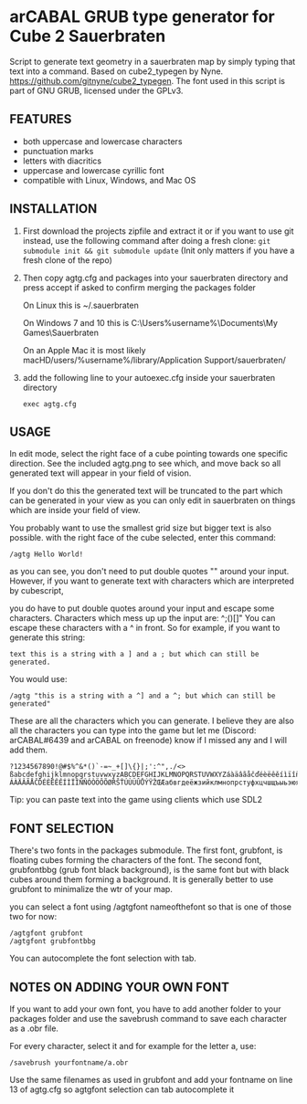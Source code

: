 ﻿# arCABAL GRUB type generator for Cube 2 Sauerbraten

Script to generate text geometry in a sauerbraten map by simply typing that text into a command.
Based on cube2_typegen by Nyne. https://github.com/gitnyne/cube2_typegen.
The font used in this script is part of GNU GRUB, licensed under the GPLv3.

## FEATURES  
- both uppercase and lowercase characters
- punctuation marks
- letters with diacritics
- uppercase and lowercase cyrillic font
- compatible with Linux, Windows, and Mac OS

## INSTALLATION  
1. First download the projects zipfile and extract it or if you want to use git instead, use the following command after doing a fresh clone:
`git submodule init && git submodule update` (Init only matters if you have a fresh clone of the repo)
2. Then copy agtg.cfg and packages into your sauerbraten directory and press accept if asked to confirm merging the packages folder

	On Linux this is ~/.sauerbraten

	On Windows 7 and 10 this is C:\Users\%username%\Documents\My Games\Sauerbraten

	On an Apple Mac it is most likely macHD/users/%username%/library/Application Support/sauerbraten/

3. add the following line to your autoexec.cfg inside your sauerbraten directory

	`exec agtg.cfg`


## USAGE  

In edit mode, select the right face of a cube pointing towards one specific direction. See the included agtg.png to see which, and move back so all generated text will appear in your field of vision.

If you don't do this the generated text will be truncated to the part which can be generated in your view as you can only edit in sauerbraten on things which are inside your field of view.

You probably want to use the smallest grid size but bigger text is also possible. with the right face of the cube selected, enter this command:  

```text
/agtg Hello World!
```

as you can see, you don't need to put double quotes "" around your input. However, if you want to generate text with characters which are interpreted by cubescript, 

you do have to put double quotes around your input and escape some characters. Characters which mess up up the input are: ^;()[]"
You can escape these characters with a ^ in front. So for example, if you want to generate this string:  

```text this is a string with a ] and a ; but which can still be generated. ```

You would use:

```text 
/agtg "this is a string with a ^] and a ^; but which can still be generated"
```

These are all the characters which you can generate. I believe they are also all the characters you can type into the game but let me (Discord: arCABAL#6439 and arCABAL on freenode) know if I missed any and I will add them.

```text
?1234567890!@#$%^&*()`-=~_+[]\{}|;':^",./<> ßabcdefghijklmnopqrstuvwxyzABCDEFGHIJKLMNOPQRSTUVWXYZáàäâãåčďéèëêěíìïîñňóòöôõøřšťúùüûůýÿžœæ
ÁÀÄÂÃÅČĎÉÈËÊĚÍÌÏÎÑŇÓÒÖÔÕØŘŠŤÚÙÜÛŮÝŸŽŒÆaбвгдeëжзийклмнoпpcтyфxцчшщъыьэюяґїєAБBГДEËЖЗИЙKЛMHOПPCTУФXЦЧШЩЪЫЬЭЮЯҐЇЄ 
```

Tip: you can paste text into the game using clients which use SDL2

## FONT SELECTION

There's two fonts in the packages submodule. The first font, grubfont, is floating cubes forming the characters of the font. The second font, grubfontbbg (grub font black background), is the same font but with black cubes around them forming a background. It is generally better to use grubfont to minimalize the wtr of your map. 

you can select a font using /agtgfont nameofthefont so that is one of those two for now:

```text
/agtgfont grubfont  
/agtgfont grubfontbbg  
```

You can autocomplete the font selection with tab.


## NOTES ON ADDING YOUR OWN FONT  

If you want to add your own font, you have to add another folder to your packages folder and use the savebrush command to save each character as a .obr file.

For every character, select it and for example for the letter a, use:

```text
/savebrush yourfontname/a.obr
```

Use the same filenames as used in grubfont and add your fontname on line 13 of agtg.cfg so agtgfont selection can tab autocomplete it
